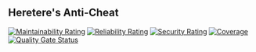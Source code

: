 ## Heretere's Anti-Cheat
[![Maintainability Rating](https://sonarcloud.io/api/project_badges/measure?project=Heirteir-commits_HAC&metric=sqale_rating)](https://sonarcloud.io/dashboard?id=Heirteir-commits_HAC) [![Reliability Rating](https://sonarcloud.io/api/project_badges/measure?project=Heirteir-commits_HAC&metric=reliability_rating)](https://sonarcloud.io/dashboard?id=Heirteir-commits_HAC) [![Security Rating](https://sonarcloud.io/api/project_badges/measure?project=Heirteir-commits_HAC&metric=security_rating)](https://sonarcloud.io/dashboard?id=Heirteir-commits_HAC) [![Coverage](https://sonarcloud.io/api/project_badges/measure?project=Heirteir-commits_HAC&metric=coverage)](https://sonarcloud.io/dashboard?id=Heirteir-commits_HAC) [![Quality Gate Status](https://sonarcloud.io/api/project_badges/measure?project=Heirteir-commits_HAC&metric=alert_status)](https://sonarcloud.io/dashboard?id=Heirteir-commits_HAC)

